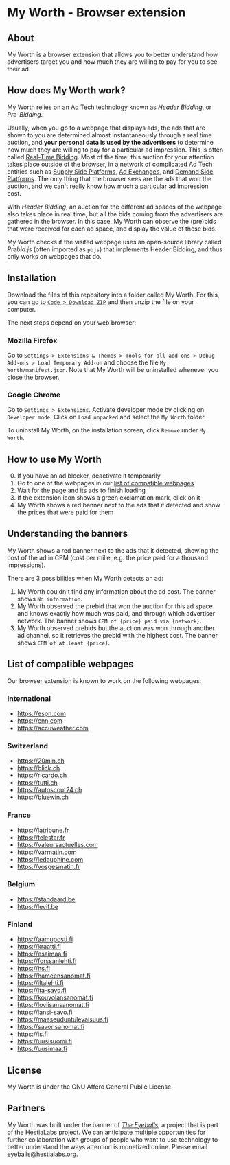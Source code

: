 # My Worth - Browser extension

## About
My Worth is a browser extension that allows you to better understand how advertisers target you and how much they are willing to pay for you to see their ad.

## How does My Worth work?
My Worth relies on an Ad Tech technology known as *Header Bidding*, or *Pre-Bidding*.

Usually, when you go to a webpage that displays ads, the ads that are shown to you are determined almost instantaneously through a real time auction, and **your personal data is used by the advertisers** to determine how much they are willing to pay for a particular ad impression. This is often called [Real-Time Bidding](https://en.wikipedia.org/wiki/Real-time_bidding).
Most of the time, this auction for your attention takes place outside of the browser, in a network of complicated Ad Tech entities such as [Supply Side Platforms](https://en.wikipedia.org/wiki/Supply-side_platform), [Ad Exchanges](https://en.wikipedia.org/wiki/Ad_exchange), and [Demand Side Platforms](https://en.wikipedia.org/wiki/Demand-side_platform).
The only thing that the browser sees are the ads that won the auction, and we can't really know how much a particular ad impression cost.

With *Header Bidding*, an auction for the different ad spaces of the webpage also takes place in real time, but all the bids coming from the advertisers are gathered in the browser.
In this case, My Worth can observe the (pre)bids that were received for each ad space, and display the value of these bids.

My Worth checks if the visited webpage uses an open-source library called *Prebid.js* (often imported as `pbjs`) that implements Header Bidding, and thus only works on webpages that do.

## Installation
Download the files of this repository into a folder called My Worth.
For this, you can go to [`Code > Download ZIP`](https://github.com/hestiaAI/my-worth-extension/archive/refs/heads/main.zip) and then unzip the file on your computer. 

The next steps depend on your web browser:
### Mozilla Firefox
Go to `Settings > Extensions & Themes > Tools for all add-ons > Debug Add-ons > Load Temporary Add-on` and choose the file `My Worth/manifest.json`.
Note that My Worth will be uninstalled whenever you close the browser.
### Google Chrome
Go to `Settings > Extensions`.
Activate developer mode by clicking on `Developer mode`.
Click on `Load unpacked` and select the `My Worth` folder.

To uninstall My Worth, on the installation screen, click `Remove` under `My Worth`.


## How to use My Worth
0. If you have an ad blocker, deactivate it temporarily
1. Go to one of the webpages in our [list of compatible webpages](#list-of-compatible-webpages)
2. Wait for the page and its ads to finish loading
3. If the extension icon shows a green exclamation mark, click on it
4. My Worth shows a red banner next to the ads that it detected and show the prices that were paid for them

## Understanding the banners
My Worth shows a red banner next to the ads that it detected, showing the cost of the ad in CPM (cost per mille, e.g. the price paid for a thousand impressions).

There are 3 possibilities when My Worth detects an ad:
1. My Worth couldn't find any information about the ad cost. The banner shows `No information`.
2. My Worth observed the prebid that won the auction for this ad space and knows exactly how much was paid, and through which advertiser network. The banner shows `CPM of {price} paid via {network}`.
3. My Worth observed prebids but the auction was won through another ad channel, so it retrieves the prebid with the highest cost. The banner shows `CPM of at least {price}`.

## List of compatible webpages
Our browser extension is known to work on the following webpages:

### International
- https://espn.com
- https://cnn.com
- https://accuweather.com

### Switzerland
- https://20min.ch
- https://blick.ch
- https://ricardo.ch
- https://tutti.ch
- https://autoscout24.ch
- https://bluewin.ch

### France
- https://latribune.fr
- https://telestar.fr
- https://valeursactuelles.com
- https://varmatin.com
- https://ledauphine.com
- https://vosgesmatin.fr

### Belgium
- https://standaard.be
- https://levif.be

### Finland
- https://aamuposti.fi
- https://kraatti.fi
- https://esaimaa.fi
- https://forssanlehti.fi
- https://hs.fi
- https://hameensanomat.fi
- https://iltalehti.fi
- https://ita-savo.fi
- https://kouvolansanomat.fi
- https://loviisansanomat.fi
- https://lansi-savo.fi
- https://maaseuduntulevaisuus.fi
- https://savonsanomat.fi
- https://is.fi
- https://uusisuomi.fi
- https://uusimaa.fi


## License
My Worth is under the GNU Affero General Public License.

## Partners
My Worth was built under the banner of [_The Eyeballs_](https://eyeballs.hestialabs.org/en/), a project that is part of the [HestiaLabs](https://www.hestialabs.org) project. We can anticipate multiple opportunities for further collaboration with groups of people who want to use technology to better understand the ways attention is monetized online. Please email [eyeballs@hestialabs.org](mailto:eyeballs@hestialabs.org).
